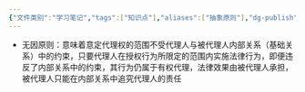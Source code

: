 ```yaml
---
{"文件类别":"学习笔记","tags":["知识点"],"aliases":["抽象原则"],"dg-publish":true,"permalink":"/学习笔记/知识点cheese/无因原则/","dgPassFrontmatter":true}
---
```


- 无因原则：意味着意定代理权的范围不受代理人与被代理人内部关系（基础关系）中的约束，只要代理人在授权行为所限定的范围内实施法律行为，即便违反了内部关系中的约束，其行为仍属于有权代理，法律效果由被代理人承担，被代理人只能在内部关系中追究代理人的责任